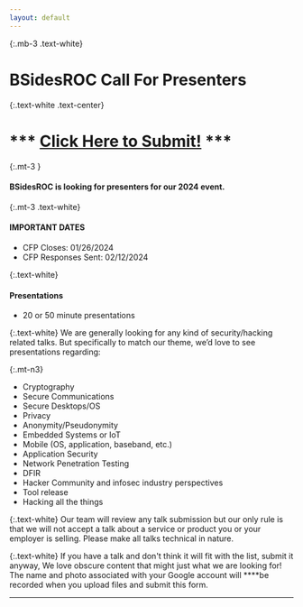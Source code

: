 ```yaml
---
layout: default
---
```

{:.mb-3 .text-white}
# BSidesROC Call For Presenters

{:.text-white .text-center}
# \*** [Click Here to Submit!](https://docs.google.com/forms/d/e/1FAIpQLSfZExOy-HSsVx-r3j72QSlRoIkELe-quAAYYwG4r4avVdVfNg/viewform) **\*

{:.mt-3 }
#### BSidesROC is looking for presenters for our 2024 event.



{:.mt-3 .text-white}
#### IMPORTANT DATES
- CFP Closes: 01/26/2024
- CFP Responses Sent: 02/12/2024

{:.text-white}
#### Presentations
- 20 or 50 minute presentations

{:.text-white}
We are generally looking for any kind of security/hacking related talks. But specifically to match our theme, we’d love to see presentations regarding:

{:.mt-n3}
- Cryptography
- Secure Communications
- Secure Desktops/OS
- Privacy
- Anonymity/Pseudonymity
- Embedded Systems or IoT
- Mobile (OS, application, baseband, etc.)
- Application Security
- Network Penetration Testing
- DFIR
- Hacker Community and infosec industry perspectives
- Tool release
- Hacking all the things

{:.text-white}
Our team will review any talk submission but our only rule is that we will not accept a talk about a service or product you or your employer is selling. Please make all talks technical in nature.

{:.text-white}
If you have a talk and don't think it will fit with the list, submit it anyway, We love obscure content that might just what we are looking for!
The name and photo associated with your Google account will ****be recorded when you upload files and submit this form.

***